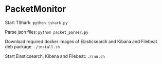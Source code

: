 # PacketMonitor

Start TShark: `python tshark.py`

Parse json files: `python packet_parser.py`

Download required docker images of Elasticsearch and Kibana and Filebeat deb package: `./install.sh`

Start Elasticsearch, Kibana and Filebeat: `./run.sh`
